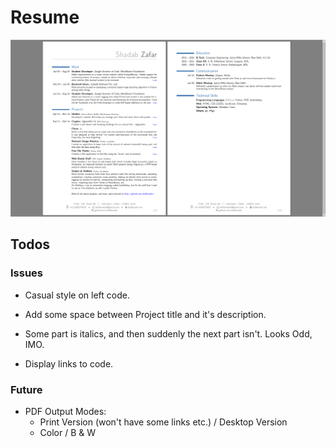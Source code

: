 
# Resume


![Screenshot](screenshot.png)

## Todos

### Issues

* Casual style on left code.

* Add some space between Project title and it's description.
* Some part is italics, and then suddenly the next part isn't. Looks Odd, IMO.

* Display links to code.

### Future

* PDF Output Modes:
  * Print Version (won't have some links etc.) / Desktop Version
  * Color / B & W
